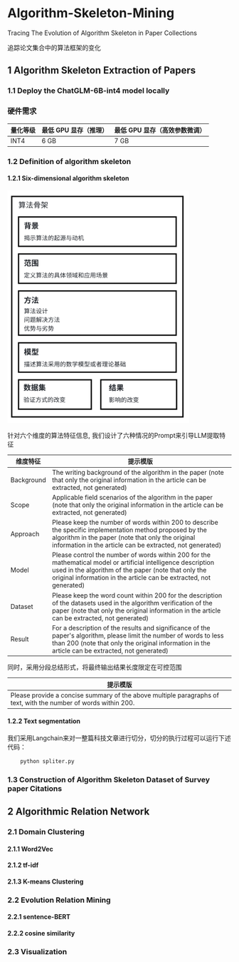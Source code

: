 # Algorithm-Skeleton-Mining
Tracing The Evolution of Algorithm Skeleton in Paper Collections

追踪论文集合中的算法框架的变化

## 1 Algorithm Skeleton Extraction of Papers
### 1.1 Deploy the ChatGLM-6B-int4 model locally
### 硬件需求

| **量化等级**   | **最低 GPU 显存**（推理） | **最低 GPU 显存**（高效参数微调） |
| -------------- | ------------------------- | --------------------------------- |
| INT4           | 6 GB                      | 7 GB                              |
### 1.2 Definition of algorithm skeleton
#### 1.2.1 Six-dimensional algorithm skeleton
![](resources/as.png)

针对六个维度的算法特征信息, 我们设计了六种情况的Prompt来引导LLM提取特征

| **维度特征**   | **提示模版**  |
| -------------- | ------------------------- |
| Background     | The writing background of the algorithm in the paper (note that only the original information in the article can be extracted, not generated)                                                                                                             |
| Scope          | Applicable field scenarios of the algorithm in the paper (note that only the original information in the article can be extracted, not generated)                                                                                                          |
| Approach       | Please keep the number of words within 200 to describe the specific implementation method proposed by the algorithm in the paper (note that only the original information in the article can be extracted, not generated)                                 |
| Model          | Please control the number of words within 200 for the mathematical model or artificial intelligence description used in the algorithm of the paper (note that only the original information in the article can be extracted, not generated)                                                                                                                            |
| Dataset        | Please keep the word count within 200 for the description of the datasets used in the algorithm verification of the paper (note that only the original information in the article can be extracted, not generated)                                        |
| Result         | For a description of the results and significance of the paper's algorithm, please limit the number of words to less than 200 (note that only the original information in the article can be extracted, not generated)                                                                                                                            |

同时，采用分段总结形式，将最终输出结果长度限定在可控范围

| **提示模版**  |
|------------- |
|Please provide a concise summary of the above multiple paragraphs of text, with the number of words within 200.|

#### 1.2.2 Text segmentation
我们采用Langchain来对一整篇科技文章进行切分，切分的执行过程可以运行下述代码：
``` python
    python spliter.py
```

### 1.3 Construction of Algorithm Skeleton Dataset of Survey paper Citations

## 2 Algorithmic Relation Network
### 2.1 Domain Clustering
#### 2.1.1 Word2Vec

#### 2.1.2 tf-idf

#### 2.1.3 K-means Clustering

### 2.2 Evolution Relation Mining
#### 2.2.1 sentence-BERT

#### 2.2.2 cosine similarity

### 2.3 Visualization

